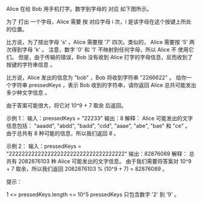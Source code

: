 Alice 在给 Bob 用手机打字。数字到字母的 对应 如下图所示。

为了 打出 一个字母，Alice 需要 按 对应字母 i 次，i 是该字母在这个按键上所处的位置。

比方说，为了按出字母 's' ，Alice 需要按 '7' 四次。类似的， Alice 需要按 '5' 两次得到字母  'k' 。
注意，数字 '0' 和 '1' 不映射到任何字母，所以 Alice 不 使用它们。
但是，由于传输的错误，Bob 没有收到 Alice 打字的字母信息，反而收到了 按键的字符串信息 。

比方说，Alice 发出的信息为 "bob" ，Bob 将收到字符串 "2266622" 。
给你一个字符串 pressedKeys ，表示 Bob 收到的字符串，请你返回 Alice 总共可能发出多少种文字信息 。

由于答案可能很大，将它对 10^9 + 7 取余 后返回。

示例 1：
输入：pressedKeys = "22233"
输出：8
解释：
Alice 可能发出的文字信息包括：
"aaadd", "abdd", "badd", "cdd", "aaae", "abe", "bae" 和 "ce" 。
由于总共有 8 种可能的信息，所以我们返回 8 。

示例 2：
输入：pressedKeys = "222222222222222222222222222222222222"
输出：82876089
解释：
总共有 2082876103 种 Alice 可能发出的文字信息。
由于我们需要将答案对 10^9 + 7 取余，所以我们返回 2082876103 % (10^9 + 7) = 82876089 。

提示：

1 <= pressedKeys.length <= 10^5
pressedKeys 只包含数字 '2' 到 '9' 。
